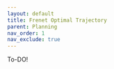 ```yaml
---
layout: default
title: Frenet Optimal Trajectory
parent: Planning
nav_order: 1
nav_exclude: true
---
```

To-DO!
